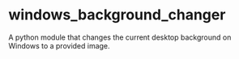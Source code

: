 # windows_background_changer
A python module that changes the current desktop background on Windows to a provided image.
